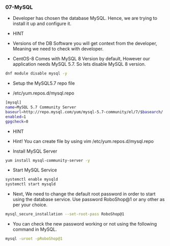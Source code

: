 ### 07-MySQL
- Developer has chosen the database MySQL. Hence, we are trying to install it up and configure it.

* HINT
- Versions of the DB Software you will get context from the developer, Meaning we need to check with developer.

- CentOS-8 Comes with MySQL 8 Version by default, However our application needs MySQL 5.7. So lets disable MySQL 8 version.
```bash
dnf module disable mysql -y 
```
- Setup the MySQL5.7 repo file

- /etc/yum.repos.d/mysql.repo
```bash
[mysql]
name=MySQL 5.7 Community Server
baseurl=http://repo.mysql.com/yum/mysql-5.7-community/el/7/$basearch/
enabled=1
gpgcheck=0
```
* HINT
- Hint! You can create file by using vim /etc/yum.repos.d/mysql.repo

- Install MySQL Server
```bash
yum install mysql-community-server -y
```
- Start MySQL Service
```bash
systemctl enable mysqld
systemctl start mysqld  
```
- Next, We need to change the default root password in order to start using the database service. Use password RoboShop@1 or any other as per your choice.
```bash
mysql_secure_installation --set-root-pass RoboShop@1
```
- You can check the new password working or not using the following command in MySQL.
```bash
mysql -uroot -pRoboShop@1
```
